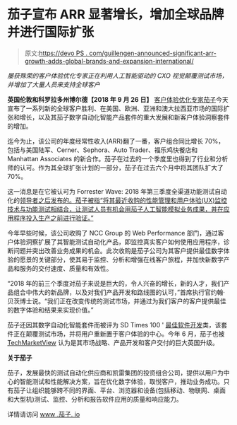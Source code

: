 # 茄子宣布 ARR 显著增长，增加全球品牌并进行国际扩张

> 原文:[https://devo PS . com/guillengen-announced-significant-arr-growth-adds-global-brands-and-expansion-international/](https://devops.com/eggplant-announces-significant-arr-growth-adds-global-brands-and-expands-internationally/)

*屡获殊荣的客户体验优化专家正在利用人工智能驱动的 CXO 视觉颠覆测试市场，并增加了大量人员来支持全球客户*

**英国伦敦和科罗拉多州博尔德【2018 年 9 月 26 日】** [客户体验优化专家茄子](https://www.eggplant.io/)今天宣布了一系列新的全球客户胜利、在美国、欧洲、亚洲和澳大拉西亚市场的国际扩张和增长，以及其茄子数字自动化智能产品套件的重大发展和新客户体验洞察套件的增加。

迄今为止，该公司的年度经常性收入(ARR)翻了一番，客户组合同比增长 70%，包括与美国陆军、Cerner、Sephora、Auto Trader、福乐鸡快餐店和 Manhattan Associates 的新合作。茄子在过去的一个季度里也得到了行业和分析师的认可。作为其全球扩张计划的一部分，茄子在过去六个月中将其团队扩大了 70%。

这一消息是在它被认可为 Forrester Wave: 2018 年第三季度全渠道功能测试自动化的[领导者之后发布的。茄子被指“将其最近收购的性能管理和用户体验(UX)监控技术与功能测试相结合，让测试人员有机会用茄子人工智能模拟业务成果，并在应用程序投入生产之前进行验证。”](http://info.eggplant.io/forrester-wave)

今年早些时候，该公司收购了 NCC Group 的 Web Performance 部门，通过客户体验洞察扩展了其智能测试自动化产品，即监控真实客户如何使用应用程序，诊断问题并突出改善业务成果的机会。此次收购是茄子公司为其客户提供最佳数字体验的愿景的关键部分，使其易于监控、分析和增强在线客户旅程，并加快新数字产品和服务的交付速度、质量和有效性。

“2018 年的前三个季度对茄子来说是巨大的，令人兴奋的增长，新的人才，我们产品组合中伟大的新品牌，以及对我们产品开发和路线图的认可，”首席执行官约翰·贝茨博士说。“我们正在改变传统的测试市场，并通过为我们客户的客户提供最佳的数字体验和结果来实现价值。”

茄子还因其数字自动化智能套件而被评为 SD Times 100 ' [最佳软件开发](https://sdtimes.com/sdtimes-100/2018/best-in-show/testing-2018/)类，该套件正在颠覆测试市场，并将用户重新置于客户体验的中心。今年 6 月，茄子也被 [TechMarketView](http://www.techmarketview.com/ukhotviews/archive/2018/06/19/great-british-scaleup-eggplant) 认为是其市场战略、产品开发和客户交付的巨大英国升级。

**关于茄子**

茄子，发展最快的测试自动化供应商和凯雷集团的投资组合公司，提供以用户为中心的智能测试和性能解决方案，旨在优化数字体验，取悦客户，推动业务成功。只有茄子让组织能够跨不同的界面、平台、浏览器和设备(包括移动、物联网、桌面和大型机)测试、监控、分析和报告软件应用的质量和响应能力。

详情请访问 [www .茄子. io](http://www.eggplant.io/)